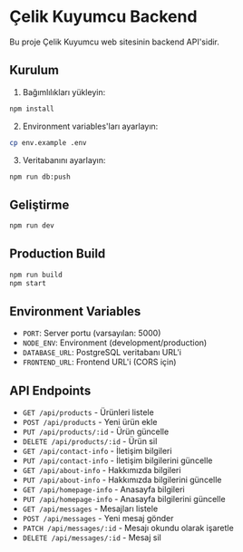 # Çelik Kuyumcu Backend

Bu proje Çelik Kuyumcu web sitesinin backend API'sidir.

## Kurulum

1. Bağımlılıkları yükleyin:
```bash
npm install
```

2. Environment variables'ları ayarlayın:
```bash
cp env.example .env
```

3. Veritabanını ayarlayın:
```bash
npm run db:push
```

## Geliştirme

```bash
npm run dev
```

## Production Build

```bash
npm run build
npm start
```

## Environment Variables

- `PORT`: Server portu (varsayılan: 5000)
- `NODE_ENV`: Environment (development/production)
- `DATABASE_URL`: PostgreSQL veritabanı URL'i
- `FRONTEND_URL`: Frontend URL'i (CORS için)

## API Endpoints

- `GET /api/products` - Ürünleri listele
- `POST /api/products` - Yeni ürün ekle
- `PUT /api/products/:id` - Ürün güncelle
- `DELETE /api/products/:id` - Ürün sil
- `GET /api/contact-info` - İletişim bilgileri
- `PUT /api/contact-info` - İletişim bilgilerini güncelle
- `GET /api/about-info` - Hakkımızda bilgileri
- `PUT /api/about-info` - Hakkımızda bilgilerini güncelle
- `GET /api/homepage-info` - Anasayfa bilgileri
- `PUT /api/homepage-info` - Anasayfa bilgilerini güncelle
- `GET /api/messages` - Mesajları listele
- `POST /api/messages` - Yeni mesaj gönder
- `PATCH /api/messages/:id` - Mesajı okundu olarak işaretle
- `DELETE /api/messages/:id` - Mesaj sil

